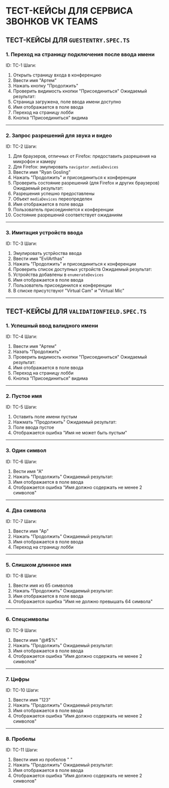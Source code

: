 # ТЕСТ-КЕЙСЫ ДЛЯ СЕРВИСА ЗВОНКОВ VK TEAMS

## ТЕСТ-КЕЙСЫ ДЛЯ `GUESTENTRY.SPEC.TS`
### 1. Переход на страницу подключения после ввода имени
ID: TC-1
Шаги: 
1. Открыть страницу входа в конференцию
2. Ввести имя "Артем" 
3. Нажать кнопку "Продолжить"
4. Проверить видимость кнопки "Присоединиться"
Ожидаемый результат:
1. Страница загружена, поле ввода имени доступно
2. Имя отображается в поле ввода
3. Переход на страницу лобби
4. Кнопка "Присоединиться" видима

---

### 2. Запрос разрешений для звука и видео
ID: TC-2
Шаги: 
1. Для браузеров, отличных от Firefox: предоставить разрешения на микрофон и камеру
2. Для Firefox: эмулировать `navigator.mediaDevices`
3. Ввести имя "Ryan Gosling"
4. Нажать "Продолжить" и присоединиться к конференции
5. Проверить состояние разрешений (для Firefoх и других браузеров)
Ожидаемый результат:
1. Разрешения успешно предоставлены
2. Объект `mediaDevices` переопределен
3. Имя отображается в поле ввода
4. Пользователь присоединяется к конференции
5. Состояние разрешений соответствует ожиданиям

---

### 3. Имитация устройств ввода
ID: TC-3
Шаги: 
1. Эмулировать устрйоства ввода
2. Ввести имя "EvilArthas"
3. Нажать "Продолжить" и присоединиться к конференции
4. Проверить список доступных устройств
Ожидаемый результат:
1. Устройства добавлены в `enumerateDevices`
2. Имя отображается в поле ввода
3. Пользователь присоединился к конференции
4. В списке присутствуют "Virtual Cam" и "Virtual Mic"

---

## ТЕСТ-КЕЙСЫ ДЛЯ `VALIDATIONFIELD.SPEC.TS`
### 1. Успешный ввод валидного имени
ID: TC-4
Шаги: 
1. Ввести имя "Артем"
2. Наэать "Продолжить"
3. Проверить видимость кнопки "Присоединиться"
Ожидаемый результат:
1. Имя отображается в поле ввода
2. Переход на страницу лобби
3. Кнопка "Присоединиться" видима

---

### 2. Пустое имя
ID: TC-5
Шаги:
1. Оставить поле имени пустым
2. Нажмать "Продолжить"
Ожидаемый результат:
1. Поле ввода пустое
2. Отображается ошибка "Имя не может быть пустым"

---

### 3. Один символ
ID: TC-6
Шаги: 
1. Вести имя "А"
2. Нажать "Продолжить"
Ожидаемый результат:
1. Имя отображается в поле ввода
2. Отображается ошибка "Имя должно содержать не менее 2 символов"

---

### 4. Два символа
ID: TC-7
Шаги:
1. Ввести имя "Ар"
2. Нажать "Продолжить"
Ожидаемый результат:
1. Имя отображается в поле ввода
2. Переход на страницу лобби

---

### 5. Слишком длинное имя 
ID: TC-8
Шаги:
1. Ввести имя из 65 символов 
2. Нажать "Продолжить"
Ожидаемый результат:
1. Имя отображается в поле ввода
2. Отображается ошибка "Имя не должно превышать 64 символа"

---

### 6. Спецсимволы
ID: TC-9
Шаги:
1. Ввести имя "@#$%"
2. Нажать "Продолжить"
Ожидаемый результат:
1. Имя отображается в поле ввода
2. Отображается ошибка "Имя должно содержать не менее 2 символов"

---

### 7. Цифры
ID: TC-10
Шаги:
1. Ввести имя "123"
2. Нажать "Продолжить"
Ожидаемый результат:
1. Имя отображается в поле ввода
2. Отображается ошибка "Имя должно содержать не менее 2 символов"

---

### 8. Пробелы
ID: TC-11
Шаги:
1. Ввести имя из пробелов " "
2. Нажать "Продолжить"
Ожидаемый результат:
1. Имя отображается в поле ввода
2. Отображается ошибка "Имя должно содержать не менее 2 символов"